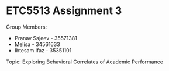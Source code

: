 # ETC5513 Assignment 3

Group Members:

* Pranav Sajeev - 35571381
* Melisa - 34561633
* Ibtesam Ifaz - 35351101

Topic: Exploring Behavioral Correlates of Academic Performance